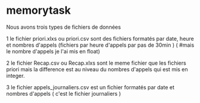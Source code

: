 # memorytask
Nous avons trois types de fichiers de données

1
le fichier priori.xlxs ou priori.csv sont des fichiers formatés par date, heure et nombres d'appels (fichiers par heure d'appels par pas de 30min ) ( #mais le nombre d'appels je l'ai mis en float) 

2
le fichier Recap.csv ou Recap.xlxs sont le meme fichier que les fichiers priori mais la difference est au niveau du nombres d'appels qui est mis en integer.

3
le fichier appels_journaliers.csv est un fichier formatés par date et nombres d'appels ( c'est le fichier journaliers )



